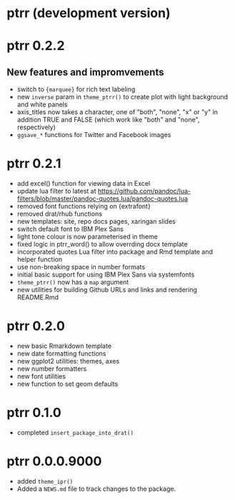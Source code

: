 # ptrr (development version)

# ptrr 0.2.2


## New features and impromvements

* switch to `{marquee}` for rich text labeling
* new `inverse` param in `theme_ptrr()` to create plot with light background and white panels
* axis_titles now takes a character, one of "both", "none", "x" or "y" in addition TRUE and FALSE (which work like "both" and "none", respectively)
* `ggsave_*` functions for Twitter and Facebook images


# ptrr 0.2.1

* add excel() function for viewing data in Excel
* update lua filter to latest at https://github.com/pandoc/lua-filters/blob/master/pandoc-quotes.lua/pandoc-quotes.lua
* removed font functions relying on {extrafont}
* removed drat/rhub functions
* new templates: site, repo docs pages, xaringan slides
* switch default font to IBM Plex Sans
* light tone colour is now parameterised in theme
* fixed logic in ptrr_word() to allow overrding docx template
* incorporated quotes Lua filter into package and Rmd template and helper function
* use non-breaking space in number formats
* initial basic support for using IBM Plex Sans via systemfonts
* `theme_ptrr()` now has a `map` argument
* new utilities for building Github URLs and links and rendering README.Rmd

# ptrr 0.2.0

* new basic Rmarkdown template
* new date formatting functions
* new ggplot2 utilities: themes, axes
* new number formatters
* new font utilities
* new function to set geom defaults

# ptrr 0.1.0

* completed `insert_package_into_drat()`

# ptrr 0.0.0.9000

* added `theme_ipr()`
* Added a `NEWS.md` file to track changes to the package.
